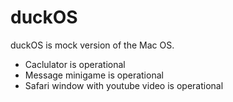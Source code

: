 # duckOS
duckOS is mock version of the Mac OS.

- Caclulator is operational
- Message minigame is operational
- Safari window with youtube video is operational
